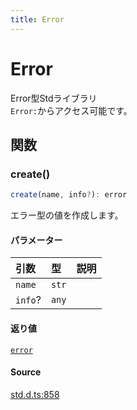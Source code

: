 ```yaml
---
title: Error
---
```


# Error

Error型Stdライブラリ\
`Error:`からアクセス可能です。

## 関数

### create()

```ts
create(name, info?): error
```

エラー型の値を作成します。

#### パラメーター

| 引数 | 型 | 説明 |
| :------ | :------ | :------ |
| `name` | `str` |  |
| `info`? | `any` |  |

#### 返り値

[`error`](../primitive-props/Error.md)

#### Source

[std.d.ts:858](https://github.com/slofp/aitslib/blob/a951a81256505be593b745decf74b16c08c3727f/src/std.d.ts#L858)
